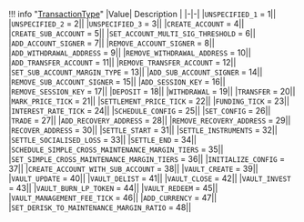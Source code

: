 !!! info "[TransactionType](/../../schemas/transaction_type)"
    |Value| Description |
    |-|-|
    |`UNSPECIFIED_1` = 1||
    |`UNSPECIFIED_2` = 2||
    |`UNSPECIFIED_3` = 3||
    |`CREATE_ACCOUNT` = 4||
    |`CREATE_SUB_ACCOUNT` = 5||
    |`SET_ACCOUNT_MULTI_SIG_THRESHOLD` = 6||
    |`ADD_ACCOUNT_SIGNER` = 7||
    |`REMOVE_ACCOUNT_SIGNER` = 8||
    |`ADD_WITHDRAWAL_ADDRESS` = 9||
    |`REMOVE_WITHDRAWAL_ADDRESS` = 10||
    |`ADD_TRANSFER_ACCOUNT` = 11||
    |`REMOVE_TRANSFER_ACCOUNT` = 12||
    |`SET_SUB_ACCOUNT_MARGIN_TYPE` = 13||
    |`ADD_SUB_ACCOUNT_SIGNER` = 14||
    |`REMOVE_SUB_ACCOUNT_SIGNER` = 15||
    |`ADD_SESSION_KEY` = 16||
    |`REMOVE_SESSION_KEY` = 17||
    |`DEPOSIT` = 18||
    |`WITHDRAWAL` = 19||
    |`TRANSFER` = 20||
    |`MARK_PRICE_TICK` = 21||
    |`SETTLEMENT_PRICE_TICK` = 22||
    |`FUNDING_TICK` = 23||
    |`INTEREST_RATE_TICK` = 24||
    |`SCHEDULE_CONFIG` = 25||
    |`SET_CONFIG` = 26||
    |`TRADE` = 27||
    |`ADD_RECOVERY_ADDRESS` = 28||
    |`REMOVE_RECOVERY_ADDRESS` = 29||
    |`RECOVER_ADDRESS` = 30||
    |`SETTLE_START` = 31||
    |`SETTLE_INSTRUMENTS` = 32||
    |`SETTLE_SOCIALISED_LOSS` = 33||
    |`SETTLE_END` = 34||
    |`SCHEDULE_SIMPLE_CROSS_MAINTENANCE_MARGIN_TIERS` = 35||
    |`SET_SIMPLE_CROSS_MAINTENANCE_MARGIN_TIERS` = 36||
    |`INITIALIZE_CONFIG` = 37||
    |`CREATE_ACCOUNT_WITH_SUB_ACCOUNT` = 38||
    |`VAULT_CREATE` = 39||
    |`VAULT_UPDATE` = 40||
    |`VAULT_DELIST` = 41||
    |`VAULT_CLOSE` = 42||
    |`VAULT_INVEST` = 43||
    |`VAULT_BURN_LP_TOKEN` = 44||
    |`VAULT_REDEEM` = 45||
    |`VAULT_MANAGEMENT_FEE_TICK` = 46||
    |`ADD_CURRENCY` = 47||
    |`SET_DERISK_TO_MAINTENANCE_MARGIN_RATIO` = 48||
